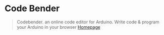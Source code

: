 # Code Bender

> Codebender. an online code editor for Arduino. Write code & program your Arduino in your browser [Homepage](https://codebender.cc/)